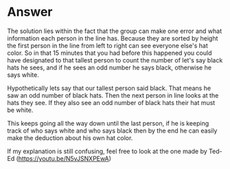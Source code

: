 # Answer

The solution lies within the fact that the group can make one error and what information each person in the line has.
Because they are sorted by height the first person in the line from left to right can see everyone else's hat color. So in that 15 minutes that you had before this happened you could have designated to that tallest person to count the number of let's say black hats he sees, and if he sees an odd number he says black, otherwise he says white.    

Hypothetically lets say that our tallest person said black. That means he saw an odd number of black hats. Then the next person in line looks at the hats they see. If they also see an odd number of black hats their hat must be white.  

This keeps going all the way down until the last person, if he is keeping track of who says white and who says black then by the end he can easily make the deduction about his own hat color.

If my explanation is still confusing, feel free to look at the one made by Ted-Ed (https://youtu.be/N5vJSNXPEwA)





